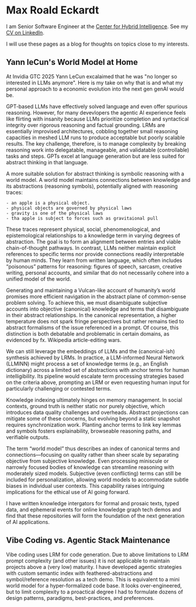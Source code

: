 # Max Roald Eckardt

I am Senior Software Engineer at the [Center for Hybrid Intelligence](https://mgmt.au.dk/center-for-hybrid-intelligence/). See my [CV on LinkedIn](https://www.linkedin.com/in/max-roald-eckardt-69706071/).

I will use these pages as a blog for thoughts on topics close to my interests. 

## Yann leCun's World Model at Home 
At Invidia GTC 2025 Yann LeCun excalaimed that he was "no longer so interested in LLMs anymore". Here is my take on why that is and what my personal approach to a economic evolution into the next gen genAI would be.

GPT-based LLMs have effectively solved language and even offer spurious reasoning. However, for many devevlopers the agentic AI experience feels like flirting with insanity because LLMs prioritize completion and syntactical integrity over rigorous reasoning and factual grounding. LRMs are essentially improvised architectures, cobbling together small reasoning capacities in meshed LLM runs to produce acceptable but poorly scalable results. The key challenge, therefore, is to manage complexity by breaking reasoning work into delegatable, manageable, and validatable (controllable) tasks and steps. GPTs excel at language generation but are less suited for abstract thinking in that language.

A more suitable solution for abstract thinking is symbolic reasoning with a world model. A world model maintains connections between knowledge and its abstractions (reasoning symbols), potentially aligned with reasoning traces:

```
- an apple is a physical object. 
- physical objects are governed by physical laws
- gravity is one of the physical laws
- tha apple is subject to forces such as gravitaional pull
```

These traces represent physical, social, phenomenological, and epistemological relationships to a knowledge term in varying degrees of abstraction. The goal is to form an alignment between entries and viable chain-of-thought pathways. In contrast, LLMs neither maintain explicit references to specific terms nor provide connections readily interpretable by human minds. They learn from written language, which often includes “poisonous” patterns for reasoning: figures of speech, sarcasm, creative writing, personal accounts, and similar that do not necessarily cohere into a unified model of the world.

Generating and maintaining a Vulcan-like account of humanity’s world promises more efficient navigation in the abstract plane of common-sense problem solving. To achieve this, we must disambiguate subjective accounts into objective (canonical) knowledge and terms that disambiguate in their abstract relationships. In the canonical representation, a higher temperature does not spark fringe perspectives but rather remains tied to abstract formalisms of the issue referenced in a prompt. Of course, this distinction is both debatable and problematic in certain domains, as evidenced by fx. Wikipedia article-editing wars.

We can still leverage the embeddings of LLMs and the (canonical-ish) synthesis achieved by LRMs. In practice, a LLM-informed Neural Network (LLMINN) might process a set of knowledge terms (e.g., an English dictionary) across a limited set of abstractions with anchor terms for human intelligibility. Its pipeline would escalate term processing strategies based on the criteria above, prompting an LRM or even requesting human input for particularly challenging or contested terms.

Knowledge indexing ultimately hinges on memory management. In social contexts, ground truth is neither static nor purely objective, which introduces data quality challenges and overheads. Abstract projections can mitigate some of these concerns, but evolving beyond a static snapshot requires synchronization work. Planting anchor terms to link key lemmas and symbols fosters explainability, browseable reasoning paths, and verifiable outputs.

The term “world model” thus describes an index of canonical terms and connections—focusing on quality rather than sheer scale by separating objective from subjective knowledge. Even processing miniscule or narrowly focused bodies of knowledge can streamline reasoning with moderately sized models. Subjective (even conflicting) terms can still be included for personalization, allowing world models to accommodate subtle biases in individual user contexts. This capability raises intriguing implications for the ethical use of AI going forward.

I have written knowledge intergators for formal and prosaic texts, typed data, and ephemeral events for online knowledge graph tech demos and find that these repositories will form the foundation of the next generation of AI applications. 

## Vibe Coding vs. Agentic Stack Maintenance
Vibe coding uses LRM for code generation. Due to above limitations to LRM prompt complexity (and other issues) it is not applicable to maintain projects above a (very low) maturity. I have developed agentic strategies with custom semantic index with feathered-abstractions and symbol/reference resolution as a tech demo. This is equivalent to a mini world model for a hyper-formalized code base. It looks over-engineered, but to limit complexity to a proactical degree I had to formulate dozens of design patterns, paradigms, best-practices, and preferences.
